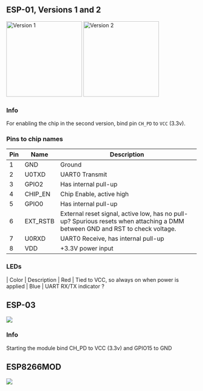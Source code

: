 ## ESP-01, Versions 1 and 2
<img title="Version 1" src="https://github.com/esp8266/esp8266-wiki/blob/master/images/module_v1.jpg" height="200px">
<img title="Version 2" src="https://github.com/esp8266/esp8266-wiki/blob/master/images/module_v2.png" height="200px">

### Info
For enabling the chip in the second version, bind pin `CH_PD` to `VCC` (3.3v).

### Pins to chip names
| Pin |   Name   | Description |
| --- | -------- | ----------- |
| 1   | GND      | Ground
| 2   | U0TXD    | UART0 Transmit
| 3   | GPIO2    | Has internal pull-up
| 4   | CHIP_EN  | Chip Enable, active high
| 5   | GPIO0    | Has internal pull-up
| 6   | EXT_RSTB | External reset signal, active low, has no pull-up? Spurious resets when attaching a DMM between GND and RST to check voltage.
| 7   | U0RXD    | UART0 Receive, has internal pull-up
| 8   | VDD      | +3.3V power input

### LEDs
| Color | Description
| Red   | Tied to VCC, so always on when power is applied
| Blue  | UART RX/TX indicator ?

## ESP-03
![](https://github.com/esp8266/esp8266-wiki/blob/master/images/esp-03.jpg)
### Info
Starting the module bind CH_PD to VCC (3.3v) and GPIO15 to GND

## ESP8266MOD
![](https://github.com/esp8266/esp8266-wiki/blob/master/images/esp-mod.jpg)